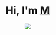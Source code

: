 <h1 align="center">Hi, I'm <a href="" target="_blank">M</a> </h1>
<p align="center">
  <img src="https://readme-typing-svg.demolab.com/?lines=QA+Engineer;Do+you+want+to+offer+me+a+job?;QA+Engineer;Do+you+want+to+offer+me+a+job?&font=Fira%20Code&center=true&width=380&height=50&duration=4000&pause=1000">
</p>
